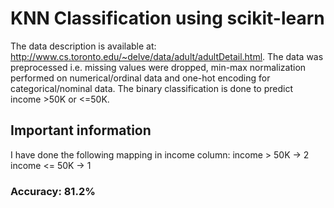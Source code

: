 # KNN Classification using scikit-learn
The data description is available at: http://www.cs.toronto.edu/~delve/data/adult/adultDetail.html.
The data was preprocessed i.e. missing values were dropped, min-max normalization performed on numerical/ordinal data and one-hot encoding for categorical/nominal data. 
The binary classification is done to predict income >50K or <=50K.

## Important information
I have done the following mapping in income column: 
income > 50K -> 2
income <= 50K -> 1


### Accuracy: 81.2%